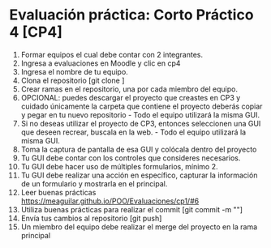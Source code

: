 # Evaluación práctica: Corto Práctico 4 [CP4]

1. Formar equipos el cual debe contar con 2 integrantes.
2. Ingresa a evaluaciones en Moodle y clic en cp4
3. Ingresa el nombre de tu equipo.
4. Clona el repositorio [git clone <url>]
5. Crear ramas en el repositorio, una por cada miembro del equipo.
6. OPCIONAL: puedes descargar el proyecto que creastes en CP3 y cuidado únicamente la carpeta que contiene el proyecto deberás copiar y pegar en tu nuevo repositorio - Todo el equipo utilizará la misma GUI.
7. Si no deseas utilizar el proyecto de CP3, entonces seleccionen una GUI que deseen recrear, buscala en la web. - Todo el equipo utilizará la misma GUI.
8. Toma la captura de pantalla de esa GUI y colócala dentro del proyecto
9. Tu GUI debe contar con los controles que consideres necesarios.
10. Tu GUI debe hacer uso de múltiples formularios, mínimo 2.
11. Tu GUI debe realizar una acción en específico, capturar la información de un formulario y mostrarla en el principal.
12. Leer buenas prácticas https://meaguilar.github.io/POO/Evaluaciones/cp1/#6
13. Utiliza buenas prácticas para realizar el commit [git commit -m ""]
14. Envía tus cambios al repositorio [git push]
15. Un miembro del equipo debe realizar el merge del proyecto en la rama principal